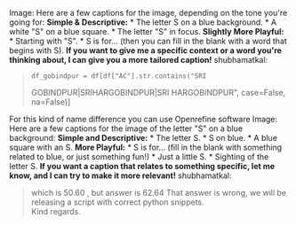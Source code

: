 Image: Here are a few captions for the image, depending on the tone you're
going for: **Simple & Descriptive:** * The letter S on a blue background. * A
white "S" on a blue square. * The letter "S" in focus. **Slightly More
Playful:** * Starting with "S". * S is for... (then you can fill in the blank
with a word that begins with S). **If you want to give me a specific context
or a word you're thinking about, I can give you a more tailored caption!**
shubhamatkal:
>
>     df_gobindpur = df[df["AC"].str.contains("SRI
> GOBINDPUR|SRIHARGOBINDPUR|SRI HARGOBINDPUR", case=False, na=False)]
>  
For this kind of name difference you can use Openrefine software
Image: Here are a few captions for the image of the letter "S" on a blue
background: **Simple and Descriptive:** * The letter S. * S on blue. * A blue
square with an S. **More Playful:** * S is for... (fill in the blank with
something related to blue, or just something fun!) * Just a little S. *
Sighting of the letter S. **If you want a caption that relates to something
specific, let me know, and I can try to make it more relevant!**
shubhamatkal:
> which is 50.60 , but answer is 62.64
That answer is wrong, we will be releasing a script with correct python
snippets.  
Kind regards.